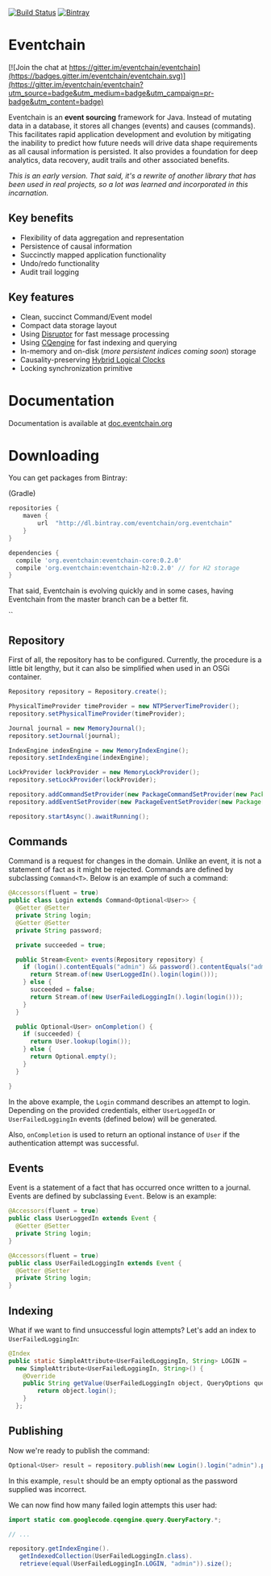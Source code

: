 [![Build Status](https://travis-ci.org/eventchain/eventchain.svg?branch=master)](https://travis-ci.org/eventchain/eventchain)
[![Bintray](https://img.shields.io/bintray/v/eventchain/org.eventchain/eventchain-core.svg)](https://bintray.com/eventchain/org.eventchain)

# Eventchain

[![Join the chat at https://gitter.im/eventchain/eventchain](https://badges.gitter.im/eventchain/eventchain.svg)](https://gitter.im/eventchain/eventchain?utm_source=badge&utm_medium=badge&utm_campaign=pr-badge&utm_content=badge)

Eventchain is an **event sourcing** framework for Java. Instead of mutating data in a database, it stores all changes
(events) and causes (commands). This facilitates rapid application development and evolution by mitigating the inability
to predict how future needs will drive data shape requirements as all causal information is persisted. It also provides a foundation
for deep analytics, data recovery, audit trails and other associated benefits.

*This is an early version. That said, it's a rewrite of another
library that has been used in real projects, so a lot was learned and incorporated in this incarnation.*

## Key benefits

* Flexibility of data aggregation and representation
* Persistence of causal information
* Succinctly mapped application functionality
* Undo/redo functionality
* Audit trail logging

## Key features

* Clean, succinct Command/Event model
* Compact data storage layout
* Using [Disruptor](https://lmax-exchange.github.io/disruptor/) for fast message processing
* Using [CQengine](https://github.com/npgall/cqengine) for fast indexing and querying
* In-memory and on-disk (*more persistent indices coming soon*) storage
* Causality-preserving [Hybrid Logical Clocks](http://www.cse.buffalo.edu/tech-reports/2014-04.pdf)
* Locking synchronization primitive

# Documentation

Documentation is available at [doc.eventchain.org](http://doc.eventchain.org)

# Downloading

You can get packages from Bintray:

(Gradle)

```groovy
repositories {
    maven {
        url  "http://dl.bintray.com/eventchain/org.eventchain"
    }
}

dependencies {
  compile 'org.eventchain:eventchain-core:0.2.0'
  compile 'org.eventchain:eventchain-h2:0.2.0' // for H2 storage
}
```

That said, Eventchain is evolving quickly and in some cases, having Eventchain from the master branch can be a better fit.

``
## Repository

First of all, the repository has to be configured. Currently, the procedure is
a little bit lengthy, but it can also be simplified when used in an OSGi container.

```java
Repository repository = Repository.create();

PhysicalTimeProvider timeProvider = new NTPServerTimeProvider();
repository.setPhysicalTimeProvider(timeProvider);

Journal journal = new MemoryJournal();
repository.setJournal(journal);

IndexEngine indexEngine = new MemoryIndexEngine();
repository.setIndexEngine(indexEngine);

LockProvider lockProvider = new MemoryLockProvider();
repository.setLockProvider(lockProvider);

repository.addCommandSetProvider(new PackageCommandSetProvider(new Package[]{getClass().getPackage()}));
repository.addEventSetProvider(new PackageEventSetProvider(new Package[]{getClass().getPackage()});

repository.startAsync().awaitRunning();
```

## Commands

Command is a request for changes in the domain. Unlike an event, it is not a statement of fact as it might be rejected. Commands are defined by subclassing
`Command<T>`. Below is an example of such a command:

```java
@Accessors(fluent = true)
public class Login extends Command<Optional<User>> {
  @Getter @Setter
  private String login;
  @Getter @Setter
  private String password;

  private succeeded = true;

  public Stream<Event> events(Repository repository) {
    if (login().contentEquals("admin") && password().contentEquals("admin")) {
      return Stream.of(new UserLoggedIn().login(login()));
    } else {
      succeeded = false;
      return Stream.of(new UserFailedLoggingIn().login(login()));
    }
  }

  public Optional<User> onCompletion() {
    if (succeeded) {
      return User.lookup(login());
    } else {
      return Optional.empty();
    }
  }

}
```

In the above example, the `Login` command describes an attempt to login. Depending on the provided credentials, either `UserLoggedIn` or `UserFailedLoggingIn` events (defined below) will be generated.

Also, `onCompletion` is used to return an optional instance of `User` if the
authentication attempt was successful.

## Events

Event is a statement of a fact that has occurred once written to a journal. Events are defined by subclassing `Event`. Below is an example:

```java
@Accessors(fluent = true)
public class UserLoggedIn extends Event {
  @Getter @Setter
  private String login;
}

@Accessors(fluent = true)
public class UserFailedLoggingIn extends Event {
  @Getter @Setter
  private String login;
}
```

## Indexing

What if we want to find unsuccessful login attempts? Let's add an index to `UserFailedLoggingIn`:

```java
@Index
public static SimpleAttribute<UserFailedLoggingIn, String> LOGIN =
  new SimpleAttribute<UserFailedLoggingIn, String>() {
    @Override
    public String getValue(UserFailedLoggingIn object, QueryOptions queryOptions) {
        return object.login();
    }
  };
```

## Publishing

Now we're ready to publish the command:

```java
Optional<User> result = repository.publish(new Login().login("admin").password("badpassword")).get();
```

In this example, `result` should be an empty optional as the password supplied was incorrect.

We can now find how many failed login attempts this user had:

```java
import static com.googlecode.cqengine.query.QueryFactory.*;

// ...

repository.getIndexEngine().
   getIndexedCollection(UserFailedLoggingIn.class).
   retrieve(equal(UserFailedLoggingIn.LOGIN, "admin")).size();
```
